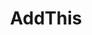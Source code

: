 ---
blog: https://www.addthis.com/blog/
colors:
- '#FF5C3E'
font:
  myfonts: https://www.myfonts.com/fonts/adobe/helvetica-neue/helveticaneue-medium/
  name: Helvetica Neue LT Std 65 Medium
git: https://github.com/addthis
images:
- addthis-ar21.svg
- addthis-icon.svg
logohandle: addthis
sort: addthis
tags:
- sharing
- saas
title: AddThis
twitter: https://x.com/addthis
website: https://www.addthis.com/
wikipedia: https://en.wikipedia.org/wiki/AddThis
---